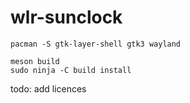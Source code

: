 # wlr-sunclock

    pacman -S gtk-layer-shell gtk3 wayland

    meson build
    sudo ninja -C build install

todo: add licences
